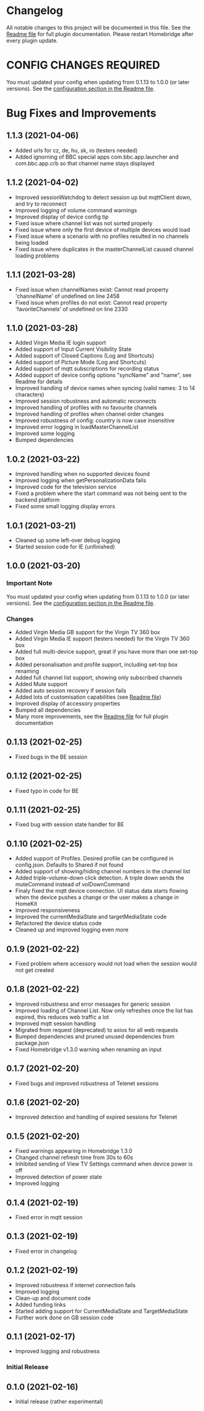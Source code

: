 # Changelog
All notable changes to this project will be documented in this file.
See the [Readme file](https://github.com/jsiegenthaler/homebridge-eosstb/blob/master/README.md) for full plugin documentation.
Please restart Homebridge after every plugin update.

# CONFIG CHANGES REQUIRED
You must updated your config when updating from 0.1.13 to 1.0.0 (or later versions). See the [configuration section in the Readme file](https://github.com/jsiegenthaler/homebridge-eosstb/blob/master/README.md#configuration).

# Bug Fixes and Improvements


## 1.1.3 (2021-04-06)
* Added urls for cz, de, hu, sk, ro (testers needed)
* Added ignorning of BBC special apps com.bbc.app.launcher and com.bbc.app.crb so that channel name stays displayed


## 1.1.2 (2021-04-02)
* Improved sessionWatchdog to detect session up but mqttClient down, and try to reconnect
* Improved logging of volume command warnings
* Improved display of device config tip
* Fixed issue where channel list was not sorted properly
* Fixed issue where only the first device of multiple devices would load
* Fixed issue where a scenario with no profiles resulted in no channels being loaded
* Fixed issue where duplicates in the masterChannelList caused channel loading problems


## 1.1.1 (2021-03-28)
* Fixed issue when channelNames exist: Cannot read property 'channelName' of undefined on line 2458
* Fixed issue when profiles do not exist: Cannot read property 'favoriteChannels' of undefined on line 2330


## 1.1.0 (2021-03-28)
* Added Virgin Media IE login support
* Added support of Input Current Visibility State
* Added support of Closed Captions (Log and Shortcuts)
* Added support of Picture Mode (Log and Shortcuts)
* Added support of mqtt subscriptions for recording status
* Added support of device config options "syncName" and "name", see Readme for details
* Improved handling of device names when syncing (valid names: 3 to 14 characters)
* Improved session robustness and automatic reconnects
* Improved handling of profiles with no favourite channels
* Improved handling of profiles when channel order changes
* Improved robustness of config: country is now case insensitive
* Improved error logging in loadMasterChannelList
* Improved some logging
* Bumped dependencies


## 1.0.2 (2021-03-22)
* Improved handling when no supported devices found
* Improved logging when getPersonalizationData fails
* Improved code for the television service
* Fixed a problem where the start command was not being sent to the backend platform
* Fixed some small logging display errors


## 1.0.1 (2021-03-21)
* Cleaned up some left-over debug logging
* Started session code for IE (unfinished)


## 1.0.0 (2021-03-20)
### Important Note
You must updated your config when updating from 0.1.13 to 1.0.0 (or later versions). See the [configuration section in the Readme file](https://github.com/jsiegenthaler/homebridge-eosstb/blob/master/README.md#configuration).
### Changes
* Added Virgin Media GB support for the Virgin TV 360 box
* Added Virgin Media IE support (testers needed) for the Virgin TV 360 box
* Added full multi-device support, great if you have more than one set-top box
* Added personalisation and profile support, including set-top box renaming
* Added full channel list support, showing only subscribed channels
* Added Mute support
* Added auto session recovery if session fails
* Added lots of customisation capabilities (see [Readme file](https://github.com/jsiegenthaler/homebridge-eosstb/blob/master/README.md))
* Improved display of accessory properties
* Bumped all dependencies
* Many more improvements, see the [Readme file](https://github.com/jsiegenthaler/homebridge-eosstb/blob/master/README.md#features) for full plugin documentation

## 0.1.13 (2021-02-25)
* Fixed bugs in the BE session

## 0.1.12 (2021-02-25)
* Fixed typo in code for BE

## 0.1.11 (2021-02-25)
* Fixed bug with session state handler for BE

## 0.1.10 (2021-02-25)
* Added support of Profiles. Desired profile can be configured in config.json. Defaults to Shared if not found
* Added support of showing/hiding channel numbers in the channel list
* Added triple-volume-down click detection. A triple down sends the muteCommand instead of volDownCommand
* Finaly fixed the mqtt device connection. UI status data starts flowing when the device pushes a change or the user makes a change in HomeKit
* Improved responsiveness
* Improved the currentMediaState and targetMediaState code
* Refactored the device status code
* Cleaned up and improved logging even more

## 0.1.9 (2021-02-22)
* Fixed problem where accessory would not load when the session would not get created

## 0.1.8 (2021-02-22)
* Improved robustness and error messages for generic session
* Improved loading of Channel List. Now only refreshes once the list has expired, this reduces web traffic a lot
* Improved mqtt session handling
* Migrated from request (deprecated) to axios for all web requests
* Bumped dependencies and pruned unused dependencies from package.json
* Fixed Homebridge v1.3.0 warning when renaming an input

## 0.1.7 (2021-02-20)
* Fixed bugs and improved robustness of Telenet sessions

## 0.1.6 (2021-02-20)
* Improved detection and handling of expired sessions for Telenet

## 0.1.5 (2021-02-20)
* Fixed warnings appearing in Homebridge 1.3.0
* Changed channel refresh time from 30s to 60s
* Inhibited sending of View TV Settings command when device power is off
* Improved detection of power state
* Improved logging

## 0.1.4 (2021-02-19)
* Fixed error in mqtt session

## 0.1.3 (2021-02-19)
* Fixed error in changelog

## 0.1.2 (2021-02-19)
* Improved robustness if internet connection fails
* Improved logging
* Clean-up and document code
* Added funding links
* Started adding support for CurrentMediaState and TargetMediaState
* Further work done on GB session code

## 0.1.1 (2021-02-17)
* Improved logging and robustness

### Initial Release

## 0.1.0 (2021-02-16)
* Initial release (rather experimental)

